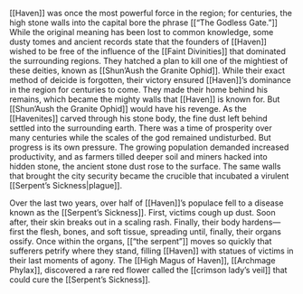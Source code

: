 [[Haven]] was once the most powerful force in the region; for centuries, the high stone walls into the capital bore the phrase [[“The Godless Gate.”]] While the original meaning has been lost to common knowledge, some dusty tomes and ancient records state that the founders of [[Haven]] wished to be free of the influence of the [[Faint Divinities]] that dominated the surrounding regions. They hatched a plan to kill one of the mightiest of these deities, known as [[Shun’Aush the Granite Ophid]]. While their exact method of deicide is forgotten, their victory ensured [[Haven]]’s dominance in the region for centuries to come. They made their home behind his remains, which became the mighty walls that [[Haven]] is known for. But [[Shun’Aush the Granite Ophid]] would have his revenge. As the [[Havenites]] carved through his stone body, the fine dust left behind settled into the surrounding earth. There was a time of prosperity over many centuries while the scales of the god remained undisturbed. But progress is its own pressure. The growing population demanded increased productivity, and as farmers tilled deeper soil and miners hacked into hidden stone, the ancient stone dust rose to the surface. The same walls that brought the city security became the crucible that incubated a virulent [[Serpent’s Sickness|plague]]. 

Over the last two years, over half of [[Haven]]’s populace fell to a disease known as the [[Serpent’s Sickness]]. First, victims cough up dust. Soon after, their skin breaks out in a scaling rash. Finally, their body hardens—first the flesh, bones, and soft tissue, spreading until, finally, their organs ossify. Once within the organs, [[“the serpent”]] moves so quickly that sufferers petrify where they stand, filling [[Haven]] with statues of victims in their last moments of agony. The [[High Magus of Haven]], [[Archmage Phylax]], discovered a rare red flower called the [[crimson lady’s veil]] that could cure the [[Serpent’s Sickness]].